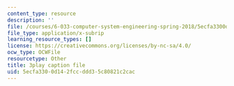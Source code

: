 ```yaml
---
content_type: resource
description: ''
file: /courses/6-033-computer-system-engineering-spring-2018/5ecfa3300d142fccddd35c80821c2cac_r2_-2KW76ec.srt
file_type: application/x-subrip
learning_resource_types: []
license: https://creativecommons.org/licenses/by-nc-sa/4.0/
ocw_type: OCWFile
resourcetype: Other
title: 3play caption file
uid: 5ecfa330-0d14-2fcc-ddd3-5c80821c2cac
---
```


